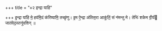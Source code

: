 +++
title = "०२ इन्द्रा याहि"

+++
इ॒न्द्रा या॑हि मे॒ हव॑मि॒दं क॑रिष्यामि॒ तच्छृ॑णु। इ॒म ऐ॒न्द्रा अ॑तिस॒रा आकू॑तिं॒ सं न॑मन्तु मे। तेभिः॑ शकेम वी॒र्यं जात॑वेद॒स्तनू॑वशिन् ॥